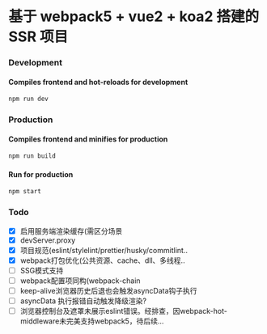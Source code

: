 # 基于 webpack5 + vue2 + koa2 搭建的 SSR 项目

### Development

#### Compiles frontend and hot-reloads for development
```sh
npm run dev
```

### Production

#### Compiles frontend and minifies for production
```sh
npm run build
```

#### Run for production

```sh
npm start
```

### Todo
- [x] 启用服务端渲染缓存(需区分场景
- [x] devServer.proxy
- [x] 项目规范(eslint/stylelint/prettier/husky/commitlint..
- [x] webpack打包优化(公共资源、cache、dll、多线程..
- [ ] SSG模式支持
- [ ] webpack配置项同构(webpack-chain
- [ ] keep-alive浏览器历史后退也会触发asyncData钩子执行
- [ ] asyncData 执行报错自动触发降级渲染?
- [ ] 浏览器控制台及遮罩未展示eslint错误。经排查，因webpack-hot-middleware未完美支持webpack5，待后续...
